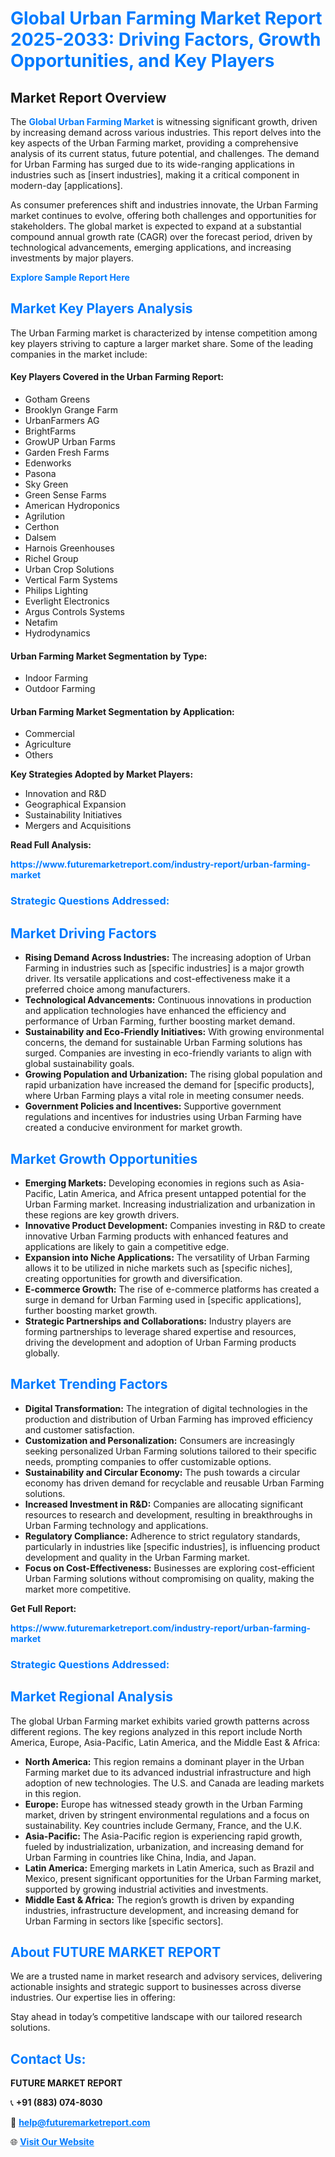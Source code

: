 <h1 style="color: #007BFF;">Global Urban Farming Market Report 2025-2033: Driving Factors, Growth Opportunities, and Key Players</h1>

<section id="overview">
<h2>Market Report Overview</h2>
<p>The <a href="https://www.futuremarketreport.com/industry-report/urban-farming-market" style="color: #007BFF; text-decoration: none;"><strong>Global Urban Farming Market</strong></a> is witnessing significant growth, driven by increasing demand across various industries. This report delves into the key aspects of the Urban Farming market, providing a comprehensive analysis of its current status, future potential, and challenges. The demand for Urban Farming has surged due to its wide-ranging applications in industries such as [insert industries], making it a critical component in modern-day [applications].</p>
<p>As consumer preferences shift and industries innovate, the Urban Farming market continues to evolve, offering both challenges and opportunities for stakeholders. The global market is expected to expand at a substantial compound annual growth rate (CAGR) over the forecast period, driven by technological advancements, emerging applications, and increasing investments by major players.</p>
</section>

<section id="overview">
<p><a href="https://www.futuremarketreport.com/request-sample/reportId=114155" style="color: #007BFF; text-decoration: none;"><strong>Explore Sample Report Here</strong></a></p>
</section>

<section id="key-players">
<h2 style="color: #007BFF;">Market Key Players Analysis</h2>
<p>The Urban Farming market is characterized by intense competition among key players striving to capture a larger market share. Some of the leading companies in the market include:</p>
<h4>Key Players Covered in the Urban Farming Report:</h4>
<ul><li>Gotham Greens</li><li>Brooklyn Grange Farm</li><li>UrbanFarmers AG</li><li>BrightFarms</li><li>GrowUP Urban Farms</li><li>Garden Fresh Farms</li><li>Edenworks</li><li>Pasona</li><li>Sky Green</li><li>Green Sense Farms</li><li>American Hydroponics</li><li>Agrilution</li><li>Certhon</li><li>Dalsem</li><li>Harnois Greenhouses</li><li>Richel Group</li><li>Urban Crop Solutions</li><li>Vertical Farm Systems</li><li>Philips Lighting</li><li>Everlight Electronics</li><li>Argus Controls Systems</li><li>Netafim</li><li>Hydrodynamics</li></ul>
<h4>Urban Farming Market Segmentation by Type:</h4>
<ul><li>Indoor Farming</li><li>Outdoor Farming</li></ul>

<h4>Urban Farming Market Segmentation by Application:</h4>
<ul><li>Commercial</li><li>Agriculture</li><li>Others</li></ul>
<p><strong>Key Strategies Adopted by Market Players:</strong></p>
<ul>
<li>Innovation and R&D</li>
<li>Geographical Expansion</li>
<li>Sustainability Initiatives</li>
<li>Mergers and Acquisitions</li>
</ul>
</section>

<section>
<p><strong>Read Full Analysis: </strong></p><a href="https://www.futuremarketreport.com/industry-report/urban-farming-market" style="color: #007BFF; text-decoration: none;"><strong>https://www.futuremarketreport.com/industry-report/urban-farming-market</strong></a>
<h3 style="color: #007BFF;">Strategic Questions Addressed:</h3>
</section>

<section id="driving-factors">
<h2 style="color: #007BFF;">Market Driving Factors</h2>
<ul>
<li><strong>Rising Demand Across Industries:</strong> The increasing adoption of Urban Farming in industries such as [specific industries] is a major growth driver. Its versatile applications and cost-effectiveness make it a preferred choice among manufacturers.</li>
<li><strong>Technological Advancements:</strong> Continuous innovations in production and application technologies have enhanced the efficiency and performance of Urban Farming, further boosting market demand.</li>
<li><strong>Sustainability and Eco-Friendly Initiatives:</strong> With growing environmental concerns, the demand for sustainable Urban Farming solutions has surged. Companies are investing in eco-friendly variants to align with global sustainability goals.</li>
<li><strong>Growing Population and Urbanization:</strong> The rising global population and rapid urbanization have increased the demand for [specific products], where Urban Farming plays a vital role in meeting consumer needs.</li>
<li><strong>Government Policies and Incentives:</strong> Supportive government regulations and incentives for industries using Urban Farming have created a conducive environment for market growth.</li>
</ul>
</section>

<section id="growth-opportunities">
<h2 style="color: #007BFF;">Market Growth Opportunities</h2>
<ul>
<li><strong>Emerging Markets:</strong> Developing economies in regions such as Asia-Pacific, Latin America, and Africa present untapped potential for the Urban Farming market. Increasing industrialization and urbanization in these regions are key growth drivers.</li>
<li><strong>Innovative Product Development:</strong> Companies investing in R&D to create innovative Urban Farming products with enhanced features and applications are likely to gain a competitive edge.</li>
<li><strong>Expansion into Niche Applications:</strong> The versatility of Urban Farming allows it to be utilized in niche markets such as [specific niches], creating opportunities for growth and diversification.</li>
<li><strong>E-commerce Growth:</strong> The rise of e-commerce platforms has created a surge in demand for Urban Farming used in [specific applications], further boosting market growth.</li>
<li><strong>Strategic Partnerships and Collaborations:</strong> Industry players are forming partnerships to leverage shared expertise and resources, driving the development and adoption of Urban Farming products globally.</li>
</ul>
</section>

<section id="trending-factors">
<h2 style="color: #007BFF;">Market Trending Factors</h2>
<ul>
<li><strong>Digital Transformation:</strong> The integration of digital technologies in the production and distribution of Urban Farming has improved efficiency and customer satisfaction.</li>
<li><strong>Customization and Personalization:</strong> Consumers are increasingly seeking personalized Urban Farming solutions tailored to their specific needs, prompting companies to offer customizable options.</li>
<li><strong>Sustainability and Circular Economy:</strong> The push towards a circular economy has driven demand for recyclable and reusable Urban Farming solutions.</li>
<li><strong>Increased Investment in R&D:</strong> Companies are allocating significant resources to research and development, resulting in breakthroughs in Urban Farming technology and applications.</li>
<li><strong>Regulatory Compliance:</strong> Adherence to strict regulatory standards, particularly in industries like [specific industries], is influencing product development and quality in the Urban Farming market.</li>
<li><strong>Focus on Cost-Effectiveness:</strong> Businesses are exploring cost-efficient Urban Farming solutions without compromising on quality, making the market more competitive.</li>
</ul>
</section>

<section>
<p><strong>Get Full Report: </strong></p><a href="https://www.futuremarketreport.com/industry-report/urban-farming-market" style="color: #007BFF; text-decoration: none;"><strong>https://www.futuremarketreport.com/industry-report/urban-farming-market</strong></a>
<h3 style="color: #007BFF;">Strategic Questions Addressed:</h3>
</section>


<section id="regional-analysis">
<h2 style="color: #007BFF;">Market Regional Analysis</h2>
<p>The global Urban Farming market exhibits varied growth patterns across different regions. The key regions analyzed in this report include North America, Europe, Asia-Pacific, Latin America, and the Middle East & Africa:</p>
<ul>
<li><strong>North America:</strong> This region remains a dominant player in the Urban Farming market due to its advanced industrial infrastructure and high adoption of new technologies. The U.S. and Canada are leading markets in this region.</li>
<li><strong>Europe:</strong> Europe has witnessed steady growth in the Urban Farming market, driven by stringent environmental regulations and a focus on sustainability. Key countries include Germany, France, and the U.K.</li>
<li><strong>Asia-Pacific:</strong> The Asia-Pacific region is experiencing rapid growth, fueled by industrialization, urbanization, and increasing demand for Urban Farming in countries like China, India, and Japan.</li>
<li><strong>Latin America:</strong> Emerging markets in Latin America, such as Brazil and Mexico, present significant opportunities for the Urban Farming market, supported by growing industrial activities and investments.</li>
<li><strong>Middle East & Africa:</strong> The region’s growth is driven by expanding industries, infrastructure development, and increasing demand for Urban Farming in sectors like [specific sectors].</li>
</ul>
</section>

<footer>
<h2 style="color: #007BFF;">About FUTURE MARKET REPORT</h2>
<p>We are a trusted name in market research and advisory services, delivering actionable insights and strategic support to businesses across diverse industries. Our expertise lies in offering:</p>

<p>Stay ahead in today’s competitive landscape with our tailored research solutions.</p>

<h2 style="color: #007BFF;">Contact Us:</h2>
<p><strong>FUTURE MARKET REPORT</strong></p>
<p>📞 <strong>+91 (883) 074-8030</strong></p>
<p>📧 <strong><a href="mailto:help@futuremarketreport.com" style="color: #007BFF;">help@futuremarketreport.com</a></strong></p>
<p>🌐 <strong><a href="https://www.futuremarketreport.com/" style="color: #007BFF;">Visit Our Website</a></strong></p>
</footer>